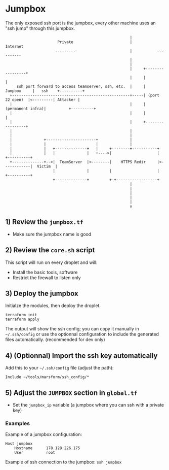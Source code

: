 
# Jumpbox

The only exposed ssh port is the jumpbox, every other machine uses an "ssh jump" through this jumpbox.

```
                                                       |
                       Private                         |            Internet
                      ---------                        |           ----------
                                                       |
                                                       |
                                                       |     +-----------------+
                                                       |     |                 |
     ssh port forward to access teamserver, ssh, etc.  |     |     Jumpbox     |   ssh    +----------+
  +----------------------------------------------------+-----| (port 22 open)  |<---------| Attacker |
  |                                                    |     |(permanent infra)|          +----------+
  |                                                    |     |                 |
  |                                                    |     +-----------------+
  |                                                    |
  |                                                    |
  |              +----------------------+              |
  |              |                      |              |
  |              |   +--------------+   |     +--------+-----------+
  |              |   |              |   +---->|                    |             +----------+
  +--------------+-->|  TeamServer  |<--------|    HTTPS Redir     |<------------|  Victim  |
                     |              |         |                    |             +----------+
                     +--------------+         +-+------------------+
                                                       |
                                                       |
                                                       |
                                                       |
                                                       |
                                                       v
```

## 1) Review the `jumpbox.tf`

- Make sure the jumpbox name is good

## 2) Review the `core.sh` script

This script will run on every droplet and will:

- Install the basic tools, software
- Restrict the firewall to listen only

## 3) Deploy the jumpbox

Initialze the modules, then deploy the droplet.

```
terraform init
terraform apply
```

The output will show the ssh config; you can copy it manually in `~/.ssh/config` or use the optionnal configuration to include the generated files automatically. (recommended for dev only)

## 4) (Optionnal) Import the ssh key automatically

Add this to your `~/.ssh/config` file (adjust the path):

```
Include ~/tools/marsform/ssh_config/*
```

## 5) Adjust the `JUMPBOX` section in `global.tf`

- Set the `jumpbox_ip` variable (a jumpbox where you can ssh with a private key)

### Examples

Example of a jumpbox configuration:
```
Host jumpbox
    Hostname      178.128.226.175
    User          root
```

Example of ssh connection to the jumpbox: `ssh jumpbox`
